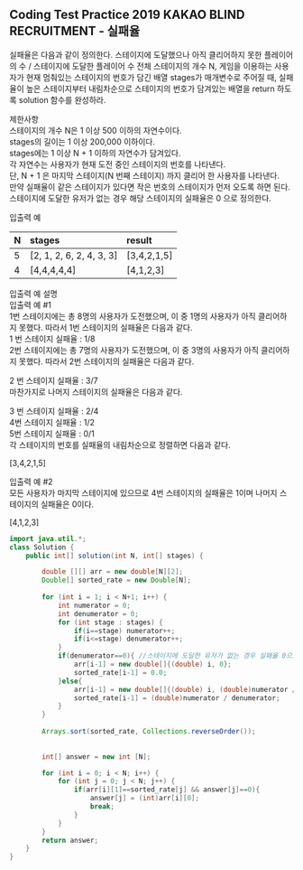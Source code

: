 ## Coding Test Practice 2019 KAKAO BLIND RECRUITMENT - 실패율


실패율은 다음과 같이 정의한다.
스테이지에 도달했으나 아직 클리어하지 못한 플레이어의 수 / 스테이지에 도달한 플레이어 수
전체 스테이지의 개수 N, 게임을 이용하는 사용자가 현재 멈춰있는 스테이지의 번호가 담긴 배열 stages가 매개변수로 주어질 때, 실패율이 높은 스테이지부터 내림차순으로 스테이지의 번호가 담겨있는 배열을 return 하도록 solution 함수를 완성하라.

제한사항 <br>
스테이지의 개수 N은 1 이상 500 이하의 자연수이다. <br>
stages의 길이는 1 이상 200,000 이하이다. <br>
stages에는 1 이상 N + 1 이하의 자연수가 담겨있다. <br>
각 자연수는 사용자가 현재 도전 중인 스테이지의 번호를 나타낸다. <br>
단, N + 1 은 마지막 스테이지(N 번째 스테이지) 까지 클리어 한 사용자를 나타낸다. <br>
만약 실패율이 같은 스테이지가 있다면 작은 번호의 스테이지가 먼저 오도록 하면 된다. <br>
스테이지에 도달한 유저가 없는 경우 해당 스테이지의 실패율은 0 으로 정의한다. <br>

입출력 예  <br>

|N|	stages|	result|
|:---|:---|:---|
|5|	[2, 1, 2, 6, 2, 4, 3, 3]	|[3,4,2,1,5]|
|4|	[4,4,4,4,4]|	[4,1,2,3]|

입출력 예 설명  <br>
입출력 예 #1  <br>
1번 스테이지에는 총 8명의 사용자가 도전했으며, 이 중 1명의 사용자가 아직 클리어하지 못했다. 따라서 1번 스테이지의 실패율은 다음과 같다.
  <br>
1 번 스테이지 실패율 : 1/8  <br>
2번 스테이지에는 총 7명의 사용자가 도전했으며, 이 중 3명의 사용자가 아직 클리어하지 못했다. 따라서 2번 스테이지의 실패율은 다음과 같다.  <br>

2 번 스테이지 실패율 : 3/7  <br>
마찬가지로 나머지 스테이지의 실패율은 다음과 같다.  <br>

3 번 스테이지 실패율 : 2/4  <br>
4번 스테이지 실패율 : 1/2  <br>
5번 스테이지 실패율 : 0/1  <br>
각 스테이지의 번호를 실패율의 내림차순으로 정렬하면 다음과 같다.  <br>

[3,4,2,1,5]

입출력 예 #2  <br>
모든 사용자가 마지막 스테이지에 있으므로 4번 스테이지의 실패율은 1이며 나머지 스테이지의 실패율은 0이다.  <br>

[4,1,2,3]

```java
import java.util.*;
class Solution {
    public int[] solution(int N, int[] stages) {

        double [][] arr = new double[N][2];
        Double[] sorted_rate = new Double[N];
      
        for (int i = 1; i < N+1; i++) {
            int numerator = 0;
            int denumerator = 0;
            for (int stage : stages) {
                if(i==stage) numerator++;
                if(i<=stage) denumerator++;
            }
            if(denumerator==0){ //스테이지에 도달한 유저가 없는 경우 실패율 0으로 정의
                arr[i-1] = new double[]{(double) i, 0};
                sorted_rate[i-1] = 0.0;
            }else{
                arr[i-1] = new double[]{(double) i, (double)numerator / denumerator};
                sorted_rate[i-1] = (double)numerator / denumerator;
            }
        }
     
        Arrays.sort(sorted_rate, Collections.reverseOrder());
     
      
        int[] answer = new int [N];

        for (int i = 0; i < N; i++) {
            for (int j = 0; j < N; j++) {
                if(arr[i][1]==sorted_rate[j] && answer[j]==0){ 
                    answer[j] = (int)arr[i][0];
                    break;
                }
            }
        }
        return answer;
    }
}
```
